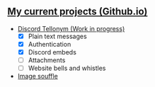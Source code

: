 ## [My current projects (Github.io)](https://kluskizmakiem.me/)
* [Discord Tellonym (Work in progress)](https://kluskizmakiem.me/tellonym/index.html)
  * [x]  Plain text messages
  * [x]  Authentication
  * [x]  Discord embeds
  * [ ]  Attachments
  * [ ]  Website bells and whistles
* [Image souffle](https://github.com/ArtSergy/Image-souffle)
